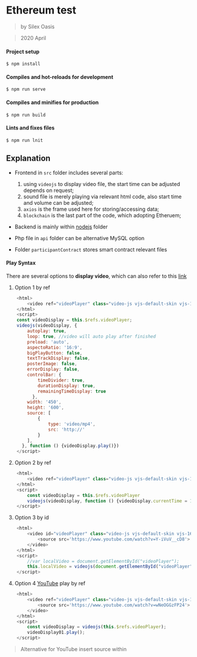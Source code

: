 # Ethereum test

> by Silex Oasis

> 2020 April

#### Project setup
``` node
$ npm install
```

#### Compiles and hot-reloads for development
```
$ npm run serve
```

#### Compiles and minifies for production
```
$ npm run build
```

#### Lints and fixes files
```
$ npm run lnit
```

## Explanation

* Frontend in `src` folder includes several parts:
    1. using `videojs` to display video file, the start time can be adjusted depends on request;
    2. sound file is merely playing via relevant html code, also start time and volume can be adjusted;
    3. `axios` is the frame used here for storing/accessing data;
    4. `blockchain` is the last part of the code, which adopting Etheruem;   


* Backend is mainly within [nodejs](./nodejs/README.md) folder


* Php file in `api` folder can be alternative MySQL option


* Folder `participantContract` stores smart contract relevant files 

#### Play Syntax


There are several options to **display video**, which can also refer to this [link]( https://docs.videojs.com/tutorial-player-workflows.html#dealing-with-the-source-or-the-poster-on-the-player)


1. Option 1 by ref
``` javascript
    <html>
        <video ref="videoPlayer" class="video-js vjs-default-skin vjs-16-9" data-setup="{}"></video>
    </html>
    <script>
    const videoDisplay = this.$refs.videoPlayer;
    videojs(videoDisplay, {
        autoplay: true, 
        loop: true, //video will auto play after finished
        preload: 'auto',
        aspectoRatio: '16:9',
        bigPlayButton: false,
        textTrackDisplay: false,
        posterImage: false,
        errorDisplay: false,
        controlBar: {
            timeDivider: true,
            durationDisplay: true,
            remainingTimeDisplay: true
          },
        width: '450',
        height: '600',
        source: [
            {
                type: 'video/mp4',
                src: 'http://'
            }
        ],
      }, function () {videoDisplay.play()})
    </script>
```
2. Option 2 by ref
``` javascript
    <html>
        <video ref="videoPlayer" class="video-js vjs-default-skin vjs-16-9" data-setup="{}"></video>
    </html>
    <script>
        const videoDisplay = this.$refs.videoPlayer
        videojs(videoDisplay, function () {videoDisplay.currentTime = 10; videoDisplay.play()})
    </script>
```
3. Option 3 by id
``` javascript
    <html>
        <video id="videoPlayer" class="video-js vjs-default-skin vjs-16-9" data-setup="{}">
            <source src='https://www.youtube.com/watch?v=Y-iVuV__cD8'>
        </video>
    </html>
    <script>
        //var localVideo = document.getElementById("videoPlayer");
        this.localVideo = videojs(document.getElementById("videoPlayer"), { "techOrder": ["youtube", "hls","flash","html5"]}, function () {})
    </script>
```

4. Option 4 [YouTube](https://github.com/videojs/videojs-youtube) play by ref
``` javascript
    <html>
        <video ref="videoPlayer" class="video-js vjs-default-skin vjs-16-9" data-setup="{}">
            <source src='https://www.youtube.com/watch?v=wNeOGGzFP24'>
        </video>
    </html>
    <script>
        const videoDisplay = videojs(this.$refs.videoPlayer);
        videoDisplay01.play();
    </script>
```
> Alternative for YouTube insert source within <script>

``` javascript
    <script>
    this.youtubePlayer = videojs(
        document.getElementById("youtube-video"), 
        {"techOrder": ["youtube", "html5"], 
        "sources": [{ "type": "video/youtube", "src": "https://www.youtube.com/watch?v=hGW4b28wF80"}]}, 
        function () {})
    </script>
```
> mount YouTube CSS as below

``` javascript
      let minYoutuBer = document.createElement('script');
      minYoutuBer.setAttribute('src',"./dist/youtube.min.js");
      minYoutuBer.async = true;
      document.head.appendChild(minYoutuBer);

      let minYoutuBerNode = document.createElement('script');
      minYoutuBerNode.setAttribute('src',"../node_modules/video.js/dist/video-js.min.css");
      minYoutuBerNode.async = true;
      document.head.appendChild(minYoutuBerNode);
```

There are several options to **play sound**

1. Option 1 straight play by id
``` javascript
    <html>
      <audio id="Sound" controls autoplay preload="auto">
        <source src="./folder/file">
      </audio>
    </html>
    <script>
        var soundTrack = document.getElementById("Sound");
        soundTrack.play(soundTrack.currentTime = 20, soundTrack.volume = 0.5);
    </script>
```
#### Scrolling 

* The search page adopts code [link]( https://www.npmjs.com/package/vue-virtual-scroll-list)

* Files in `line` folder is functioned as database

### Frontend required package
```
$ npm install vue
```
```
$ npm install video.js
```
```
$ npm install --save videojs-contrib-hls
```
```
$ npm install bootstrap-vue
```
```
$ npm install vue-router
```
```
$ npm install web3@1.2.6 
```
> python [2.7](https://askubuntu.com/questions/981118/correct-way-to-install-python-2-7-on-ubuntu-17-10) might be required; further information please refer to [2 — Install Web3](https://medium.com/b2expand/install-web3-fc96b885a7b)
```
$ npm install axios
```
```
$ npm install vue-virtual-scroll-list
```

### Backend required package
```
$ npm install nodemon
```
```
$ npm install express
```
```
$ npm install body-parser
```
```
$ npm install cors
```

